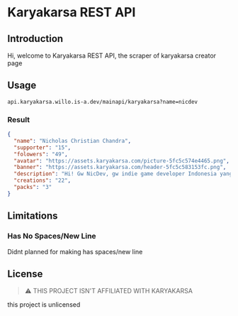# Karyakarsa REST API



## Introduction

Hi, welcome to Karyakarsa REST API, the scraper of karyakarsa creator page

## Usage

 ```
 api.karyakarsa.willo.is-a.dev/mainapi/karyakarsa?name=nicdev
 ```

### Result

```json
{
  "name": "Nicholas Christian Chandra",
  "supporter": "15",
  "folowers": "49",
  "avatar": "https://assets.karyakarsa.com/picture-5fc5c574e4465.png",
  "banner": "https://assets.karyakarsa.com/header-5fc5c583153fc.png",
  "description": "Hi! Gw NicDev, gw indie game developer Indonesia yang ngebuat game-game gratis dan bayar di waktu luang gw dan suka dokumentasiin pembuatannya di YouTube gw. Kalian bisa support gw dengan donasi di sini dan dapet keuntungan seperti akses game, dll",
  "creations": "22",
  "packs": "3"
}
```

## Limitations

### Has No Spaces/New Line
Didnt planned for making has spaces/new line

## License
> :warning: THIS PROJECT ISN'T AFFILIATED WITH KARYAKARSA

this project is unlicensed



